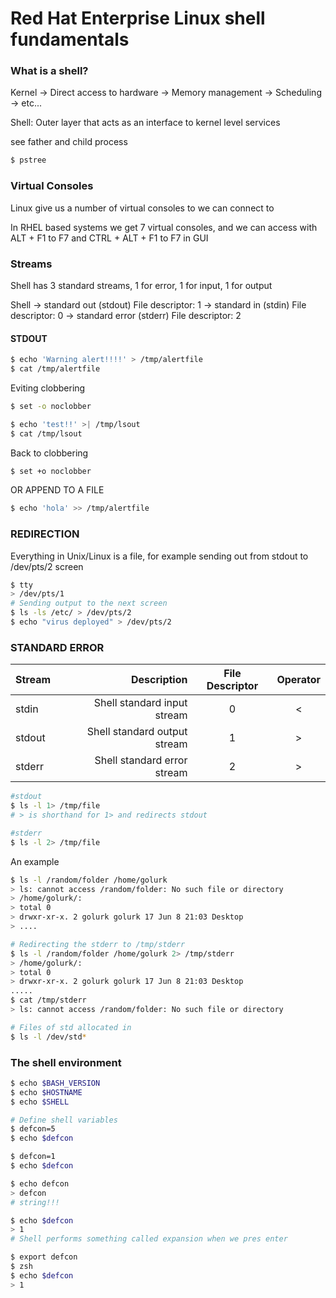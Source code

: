 # Red Hat Enterprise Linux shell fundamentals

### What is a shell?
Kernel -> Direct access to hardware
	   -> Memory management
	   -> Scheduling
	   -> etc...

 Shell: Outer layer that acts as an interface to kernel level services


see father and child process
```bash
$ pstree
```

### Virtual Consoles
Linux give us a number of virtual consoles to we can connect to

In RHEL based systems we get 7 virtual consoles, and we can access with ALT + F1 to F7 
and CTRL + ALT + F1 to F7 in GUI

### Streams
Shell has 3 standard streams, 1 for error, 1 for input, 1 for output

Shell -> standard out (stdout) File descriptor: 1
	  -> standard in (stdin) File descriptor: 0
	  -> standard error (stderr) File descriptor: 2


#### STDOUT

```bash
$ echo 'Warning alert!!!!' > /tmp/alertfile
$ cat /tmp/alertfile
```

Eviting clobbering
```bash
$ set -o noclobber
```

```bash
$ echo 'test!!' >| /tmp/lsout
$ cat /tmp/lsout
```

Back to clobbering
```bash
$ set +o noclobber
```


OR APPEND TO A FILE

```bash
$ echo 'hola' >> /tmp/alertfile

```

### REDIRECTION
Everything in Unix/Linux is a file, for example sending out from stdout to /dev/pts/2 screen
```bash
$ tty
> /dev/pts/1
# Sending output to the next screen
$ ls -ls /etc/ > /dev/pts/2
$ echo "virus deployed" > /dev/pts/2
```

### STANDARD ERROR

|Stream |Description  | File Descriptor| Operator|
|:--- | ---: | :---:| :---:|
|stdin| Shell standard input stream|0| <|
|stdout| Shell standard output stream|1| >|
|stderr| Shell standard error stream|2| >|

```bash
#stdout
$ ls -l 1> /tmp/file
# > is shorthand for 1> and redirects stdout

#stderr
$ ls -l 2> /tmp/file
```

An example
```bash
$ ls -l /random/folder /home/golurk
> ls: cannot access /random/folder: No such file or directory
> /home/golurk/:
> total 0
> drwxr-xr-x. 2 golurk golurk 17 Jun 8 21:03 Desktop
> ....

# Redirecting the stderr to /tmp/stderr
$ ls -l /random/folder /home/golurk 2> /tmp/stderr
> /home/golurk/:
> total 0
> drwxr-xr-x. 2 golurk golurk 17 Jun 8 21:03 Desktop
.....
$ cat /tmp/stderr
> ls: cannot access /random/folder: No such file or directory

# Files of std allocated in
$ ls -l /dev/std*
```


### The shell environment

```bash
$ echo $BASH_VERSION
$ echo $HOSTNAME
$ echo $SHELL

# Define shell variables
$ defcon=5
$ echo $defcon

$ defcon=1
$ echo $defcon

$ echo defcon
> defcon 
# string!!!

$ echo $defcon
> 1
# Shell performs something called expansion when we pres enter

$ export defcon
$ zsh
$ echo $defcon
> 1

```
